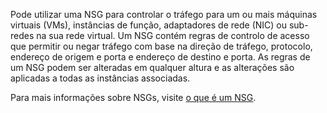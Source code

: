 Pode utilizar uma NSG para controlar o tráfego para um ou mais máquinas virtuais (VMs), instâncias de função, adaptadores de rede (NIC) ou sub-redes na sua rede virtual. Um NSG contém regras de controlo de acesso que permitir ou negar tráfego com base na direção de tráfego, protocolo, endereço de origem e porta e endereço de destino e porta. As regras de um NSG podem ser alteradas em qualquer altura e as alterações são aplicadas a todas as instâncias associadas.

Para mais informações sobre NSGs, visite [o que é um NSG](../articles/virtual-network/virtual-networks-nsg.md).
